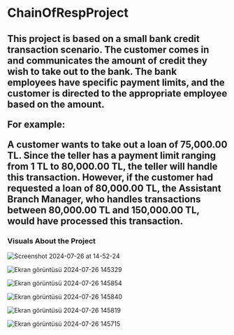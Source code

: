 # ChainOfRespProject

<h2>This project is based on a small bank credit transaction scenario. The customer comes in and communicates the amount of credit they wish to take out to the bank. The bank employees have specific payment limits, and the customer is directed to the appropriate employee based on the amount.
  
For example:

A customer wants to take out a loan of 75,000.00 TL. Since the teller has a payment limit ranging from 1 TL to 80,000.00 TL, the teller will handle this transaction. However, if the customer had requested a loan of 80,000.00 TL, the Assistant Branch Manager, who handles transactions between 80,000.00 TL and 150,000.00 TL, would have processed this transaction.</h2>


<h3>Visuals About the Project</h3>

![Screenshot 2024-07-26 at 14-52-24 ](https://github.com/user-attachments/assets/83e3b7c7-b9b2-4ce3-8695-75c4ef990476)

![Ekran görüntüsü 2024-07-26 145329](https://github.com/user-attachments/assets/77c0bd7a-51fe-42cb-85e1-1bba8ae90f51)

![Ekran görüntüsü 2024-07-26 145854](https://github.com/user-attachments/assets/8bf1c0c8-a639-4213-90c6-7eea7eddbcba)

![Ekran görüntüsü 2024-07-26 145840](https://github.com/user-attachments/assets/c857e5c5-139f-480d-9753-9b66d052114a)

![Ekran görüntüsü 2024-07-26 145819](https://github.com/user-attachments/assets/a04b87c2-9bd8-42d0-99b3-a02fd71ea737)

![Ekran görüntüsü 2024-07-26 145715](https://github.com/user-attachments/assets/d4a57d07-88cf-4364-8439-24af62757899)

